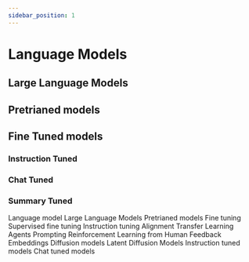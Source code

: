 ```yaml
---
sidebar_position: 1
---
```


# Language Models

## Large Language Models
## Pretrianed models
## Fine Tuned models
### Instruction Tuned
### Chat Tuned
### Summary Tuned


  Language model
  Large Language Models
  Pretrianed models
  Fine tuning
  Supervised fine tuning
  Instruction tuning
  Alignment
  Transfer Learning
  Agents
  Prompting
  Reinforcement Learning from Human Feedback
  Embeddings
  Diffusion models
  Latent Diffusion Models
  Instruction tuned models
  Chat tuned models

